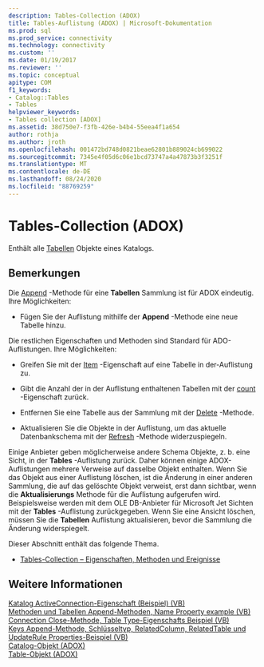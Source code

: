 ```yaml
---
description: Tables-Collection (ADOX)
title: Tables-Auflistung (ADOX) | Microsoft-Dokumentation
ms.prod: sql
ms.prod_service: connectivity
ms.technology: connectivity
ms.custom: ''
ms.date: 01/19/2017
ms.reviewer: ''
ms.topic: conceptual
apitype: COM
f1_keywords:
- Catalog::Tables
- Tables
helpviewer_keywords:
- Tables collection [ADOX]
ms.assetid: 38d750e7-f3fb-426e-b4b4-55eea4f1a654
author: rothja
ms.author: jroth
ms.openlocfilehash: 001472bd748d0821beae62801b889024cb699022
ms.sourcegitcommit: 7345e4f05d6c06e1bcd73747a4a47873b3f3251f
ms.translationtype: MT
ms.contentlocale: de-DE
ms.lasthandoff: 08/24/2020
ms.locfileid: "88769259"
---
```

# <a name="tables-collection-adox"></a>Tables-Collection (ADOX)
Enthält alle [Tabellen](./table-object-adox.md) Objekte eines Katalogs.  
  
## <a name="remarks"></a>Bemerkungen  
 Die [Append](./append-method-adox-tables.md) -Methode für eine **Tabellen** Sammlung ist für ADOX eindeutig. Ihre Möglichkeiten:  
  
-   Fügen Sie der Auflistung mithilfe der **Append** -Methode eine neue Tabelle hinzu.  
  
 Die restlichen Eigenschaften und Methoden sind Standard für ADO-Auflistungen. Ihre Möglichkeiten:  
  
-   Greifen Sie mit der [Item](../ado-api/item-property-ado.md) -Eigenschaft auf eine Tabelle in der-Auflistung zu.  
  
-   Gibt die Anzahl der in der Auflistung enthaltenen Tabellen mit der [count](../ado-api/count-property-ado.md) -Eigenschaft zurück.  
  
-   Entfernen Sie eine Tabelle aus der Sammlung mit der [Delete](./delete-method-adox-collections.md) -Methode.  
  
-   Aktualisieren Sie die Objekte in der Auflistung, um das aktuelle Datenbankschema mit der [Refresh](../ado-api/refresh-method-ado.md) -Methode widerzuspiegeln.  
  
 Einige Anbieter geben möglicherweise andere Schema Objekte, z. b. eine Sicht, in der **Tables** -Auflistung zurück. Daher können einige ADOX-Auflistungen mehrere Verweise auf dasselbe Objekt enthalten. Wenn Sie das Objekt aus einer Auflistung löschen, ist die Änderung in einer anderen Sammlung, die auf das gelöschte Objekt verweist, erst dann sichtbar, wenn die **Aktualisierungs** Methode für die Auflistung aufgerufen wird. Beispielsweise werden mit dem OLE DB-Anbieter für Microsoft Jet Sichten mit der **Tables** -Auflistung zurückgegeben. Wenn Sie eine Ansicht löschen, müssen Sie die **Tabellen** Auflistung aktualisieren, bevor die Sammlung die Änderung widerspiegelt.  
  
 Dieser Abschnitt enthält das folgende Thema.  
  
-   [Tables-Collection – Eigenschaften, Methoden und Ereignisse](./tables-collection-properties-methods-and-events.md)  
  
## <a name="see-also"></a>Weitere Informationen  
 [Katalog ActiveConnection-Eigenschaft (Beispiel) (VB)](./catalog-activeconnection-property-example-vb.md)   
 [Methoden und Tabellen Append-Methoden, Name Property example (VB)](./columns-and-tables-append-methods-name-property-example-vb.md)   
 [Connection Close-Methode, Table Type-Eigenschafts Beispiel (VB)](./connection-close-method-table-type-property-example-vb.md)   
 [Keys Append-Methode, Schlüsseltyp, RelatedColumn, RelatedTable und UpdateRule Properties-Beispiel (VB)](./keys-append-method-key-type-relatedcolumn-relatedtable-example-vb.md)   
 [Catalog-Objekt (ADOX)](./catalog-object-adox.md)   
 [Table-Objekt (ADOX)](./table-object-adox.md)
